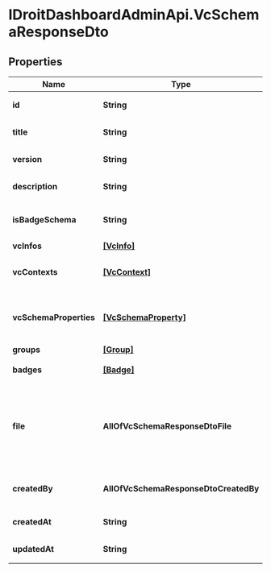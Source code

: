 # IDroitDashboardAdminApi.VcSchemaResponseDto

## Properties
Name | Type | Description | Notes
------------ | ------------- | ------------- | -------------
**id** | **String** | VCスキーマの識別子 | 
**title** | **String** | VCスキーマのタイトル | 
**version** | **String** | VCスキーマのバージョン | 
**description** | **String** | VCスキーマの説明文 | 
**isBadgeSchema** | **String** | VCスキーマがバッジのスキーマか否か | 
**vcInfos** | [**[VcInfo]**](VcInfo.md) |  | 
**vcContexts** | [**[VcContext]**](VcContext.md) | VCのスキーマのJSONスキーマコンテキスト | 
**vcSchemaProperties** | [**[VcSchemaProperty]**](VcSchemaProperty.md) | VCのスキーマの各項目における項目名と項目型のオブジェクトの配列 | 
**groups** | [**[Group]**](Group.md) |  | 
**badges** | [**[Badge]**](Badge.md) | VCスキーマを紐付けたバッジ | 
**file** | **AllOfVcSchemaResponseDtoFile** | VCスキーマに紐付けるバッジ用の画像。&#x60;isBadgeSchema&#x60;プロパティが&#x60;true&#x60;の場合必須。 | 
**createdBy** | **AllOfVcSchemaResponseDtoCreatedBy** | VCスキーマを作成したユーザーアカウント | 
**createdAt** | **String** | VCスキーマの作成日時 | 
**updatedAt** | **String** | VCスキーマの最終更新日時 | 
